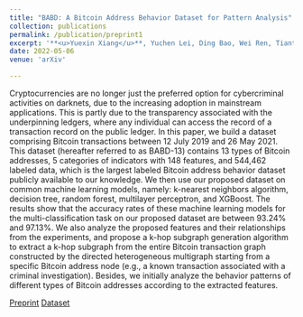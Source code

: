 ```yaml
---
title: "BABD: A Bitcoin Address Behavior Dataset for Pattern Analysis"
collection: publications
permalink: /publication/preprint1
excerpt: '**<u>Yuexin Xiang</u>**, Yuchen Lei, Ding Bao, Wei Ren, Tiantian Li, Qingqing Yang, Wenmao Liu, Tianqing Zhu, and Kim-Kwang Raymond Choo'
date: 2022-05-06
venue: 'arXiv'

---
```


Cryptocurrencies are no longer just the preferred option for cybercriminal activities on darknets, due to the increasing adoption in mainstream applications. This is partly due to the transparency associated with the underpinning ledgers, where any individual can access the record of a transaction record on the public ledger. In this paper, we build a dataset comprising Bitcoin transactions between 12 July 2019 and 26 May 2021. This dataset (hereafter referred to as BABD-13) contains 13 types of Bitcoin addresses, 5 categories of indicators with 148 features, and 544,462 labeled data, which is the largest labeled Bitcoin address behavior dataset publicly available to our knowledge. We then use our proposed dataset on common machine learning models, namely: k-nearest neighbors algorithm, decision tree, random forest, multilayer perceptron, and XGBoost. The results show that the accuracy rates of these machine learning models for the multi-classification task on our proposed dataset are between 93.24% and 97.13%. We also analyze the proposed features and their relationships from the experiments, and propose a k-hop subgraph generation algorithm to extract a k-hop subgraph from the entire Bitcoin transaction graph constructed by the directed heterogeneous multigraph starting from a specific Bitcoin address node (e.g., a known transaction associated with a criminal investigation). Besides, we initially analyze the behavior patterns of different types of Bitcoin addresses according to the extracted features.

[Preprint](https://arxiv.org/abs/2204.05746)  [Dataset](https://www.kaggle.com/datasets/lemonx/babd13)




